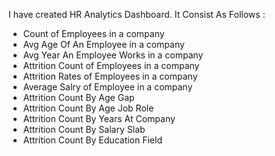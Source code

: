 I have created HR Analytics Dashboard.
It Consist As Follows :
- Count of Employees in a company
- Avg Age Of An Employee in a company
- Avg Year An Employee Works in a company
- Attrition Count of Employees in a company
- Attrition Rates of Employees in a company
- Average Salry of Employee in a company
- Attrition Count By Age Gap
- Attrition Count By Age Job Role
- Attrition Count By Years At Company
- Attrition Count By Salary Slab
- Attrition Count By Education Field
